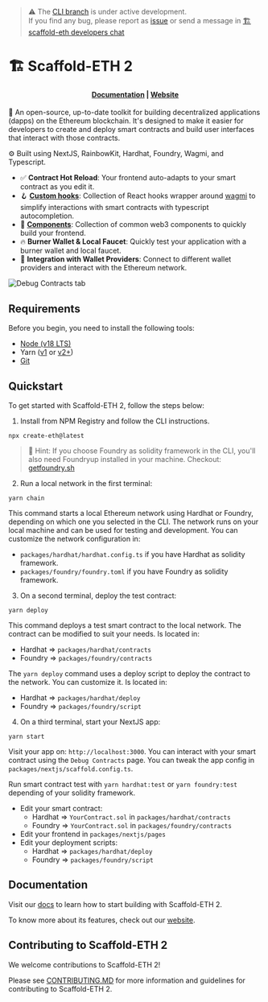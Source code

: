 > ⚠️ The [CLI branch](https://github.com/scaffold-eth/scaffold-eth-2/tree/cli) is under active development.  
> If you find any bug, please report as [issue](https://github.com/scaffold-eth/scaffold-eth-2/issues) or send a message in [🏗 scaffold-eth developers chat](https://t.me/joinchat/F7nCRK3kI93PoCOk)

# 🏗 Scaffold-ETH 2

<h4 align="center">
  <a href="https://docs.scaffoldeth.io">Documentation</a> |
  <a href="https://scaffoldeth.io">Website</a>
</h4>

🧪 An open-source, up-to-date toolkit for building decentralized applications (dapps) on the Ethereum blockchain. It's designed to make it easier for developers to create and deploy smart contracts and build user interfaces that interact with those contracts.

⚙️ Built using NextJS, RainbowKit, Hardhat, Foundry, Wagmi, and Typescript.

- ✅ **Contract Hot Reload**: Your frontend auto-adapts to your smart contract as you edit it.
- 🪝 **[Custom hooks](https://docs.scaffoldeth.io/hooks/)**: Collection of React hooks wrapper around [wagmi](https://wagmi.sh/) to simplify interactions with smart contracts with typescript autocompletion.
- 🧱 [**Components**](https://docs.scaffoldeth.io/components/): Collection of common web3 components to quickly build your frontend.
- 🔥 **Burner Wallet & Local Faucet**: Quickly test your application with a burner wallet and local faucet.
- 🔐 **Integration with Wallet Providers**: Connect to different wallet providers and interact with the Ethereum network.

![Debug Contracts tab](https://github.com/scaffold-eth/scaffold-eth-2/assets/55535804/1171422a-0ce4-4203-bcd4-d2d1941d198b)

## Requirements

Before you begin, you need to install the following tools:

- [Node (v18 LTS)](https://nodejs.org/en/download/)
- Yarn ([v1](https://classic.yarnpkg.com/en/docs/install/) or [v2+](https://yarnpkg.com/getting-started/install))
- [Git](https://git-scm.com/downloads)

## Quickstart

To get started with Scaffold-ETH 2, follow the steps below:

1. Install from NPM Registry and follow the CLI instructions.

```
npx create-eth@latest
```

> 💬 Hint: If you choose Foundry as solidity framework in the CLI, you'll also need Foundryup installed in your machine. Checkout: [getfoundry.sh](https://getfoundry.sh)

2. Run a local network in the first terminal:

```
yarn chain
```

This command starts a local Ethereum network using Hardhat or Foundry, depending on which one you selected in the CLI. The network runs on your local machine and can be used for testing and development. You can customize the network configuration in:

- `packages/hardhat/hardhat.config.ts` if you have Hardhat as solidity framework.
- `packages/foundry/foundry.toml` if you have Foundry as solidity framework.

3. On a second terminal, deploy the test contract:

```
yarn deploy
```

This command deploys a test smart contract to the local network. The contract can be modified to suit your needs. Is located in:

- Hardhat => `packages/hardhat/contracts`
- Foundry => `packages/foundry/contracts`

The `yarn deploy` command uses a deploy script to deploy the contract to the network. You can customize it. Is located in:

- Hardhat => `packages/hardhat/deploy`
- Foundry => `packages/foundry/script`

4. On a third terminal, start your NextJS app:

```
yarn start
```

Visit your app on: `http://localhost:3000`. You can interact with your smart contract using the `Debug Contracts` page. You can tweak the app config in `packages/nextjs/scaffold.config.ts`.

Run smart contract test with `yarn hardhat:test` or `yarn foundry:test` depending of your solidity framework.

- Edit your smart contract:
  - Hardhat => `YourContract.sol` in `packages/hardhat/contracts`
  - Foundry => `YourContract.sol` in `packages/foundry/contracts`
- Edit your frontend in `packages/nextjs/pages`
- Edit your deployment scripts:
  - Hardhat => `packages/hardhat/deploy`
  - Foundry => `packages/foundry/script`

## Documentation

Visit our [docs](https://docs.scaffoldeth.io) to learn how to start building with Scaffold-ETH 2.

To know more about its features, check out our [website](https://scaffoldeth.io).

## Contributing to Scaffold-ETH 2

We welcome contributions to Scaffold-ETH 2!

Please see [CONTRIBUTING.MD](https://github.com/scaffold-eth/scaffold-eth-2/blob/main/CONTRIBUTING.md) for more information and guidelines for contributing to Scaffold-ETH 2.
